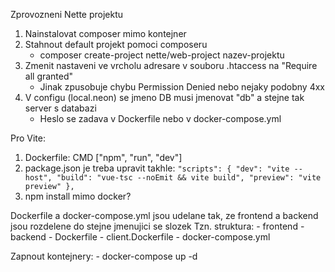 Zprovozneni Nette projektu
1. Nainstalovat composer mimo kontejner
2. Stahnout default projekt pomoci composeru
	- composer create-project nette/web-project nazev-projektu
3. Zmenit nastaveni ve vrcholu adresare v souboru .htaccess na "Require all granted"
	- Jinak zpusobuje chybu Permission Denied nebo nejaky podobny 4xx
4. V configu (local.neon) se jmeno DB musi jmenovat "db" a stejne tak server s databazi
	- Heslo se zadava v Dockerfile nebo v docker-compose.yml

Pro Vite:
1. Dockerfile: CMD ["npm", "run", "dev"]
2. package.json je treba upravit takhle:
`"scripts": {
	"dev": "vite --host",
	"build": "vue-tsc --noEmit && vite build",
	"preview": "vite preview"
},`
3. npm install mimo docker?

Dockerfile a docker-compose.yml jsou udelane tak, ze frontend a backend jsou rozdelene do stejne jmenujici se slozek
Tzn. struktura:
	- frontend
	- backend
	- Dockerfile
	- client.Dockerfile
	- docker-compose.yml

Zapnout kontejnery:
	- docker-compose up -d
